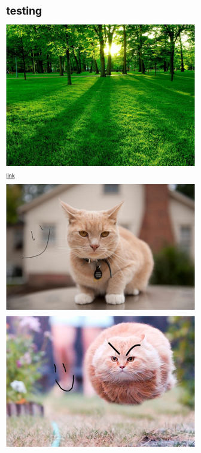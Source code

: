 # testing



![image](green.jpg)

[link](image.png)

![forward](testing//image2.jpeg)

![backwards](testing\\image.jpg)


